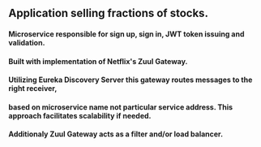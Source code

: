 ## Application selling fractions of stocks.

#### Microservice responsible for sign up, sign in, JWT token issuing and validation.
#### Built with implementation of Netflix's Zuul Gateway.
#### Utilizing Eureka Discovery Server this gateway routes messages to the right receiver,
#### based on microservice name not particular service address. This approach facilitates scalability if needed.
#### Additionaly Zuul Gateway acts as a filter and/or load balancer.
